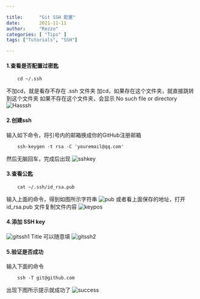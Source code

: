```yaml
---

title:      "Git SSH 配置"
date:       2021-11-11
author:     "Rezzo"
categories: [ "Tips" ] 
tags: ["Tutorials", "SSH"]

---
```


#### 1.查看是否配置过密匙
```
	cd ~/.ssh
```
不加cd，就是看存不存在 .ssh 文件夹
加cd，如果存在这个文件夹，就直接跳转到这个文件夹
如果不存在这个文件夹，会显示 No such file or directory
![Hasssh](/img/gitssh/Hasssh.png)
#### 2.创建ssh
输入如下命令，将引号内的邮箱换成你的GitHub注册邮箱
```
	ssh-keygen -t rsa -C 'youremail@qq.com'
```
然后无脑回车，完成后出现
![sshkey](/img/gitssh/sshkey.png)
#### 3.查看公匙
```
	cat ~/.ssh/id_rsa.pub
```
输入上面的命令，得到如图所示字符串
![pub](/img/gitssh/pub.png)
或者看上面保存的地址，打开id_rsa.pub 文件复制文件内容
![keypos](/img/gitssh/keypos.png)
#### 4.添加 SSH key
![gitssh1](/img/gitssh/gitssh1.png)
Title 可以随意填
![gitssh2](/img/gitssh/gitssh2.png)
#### 5.验证是否成功
输入下面的命令
```
	ssh -T git@github.com
```
出现下图所示提示就成功了
![success](/img/gitssh/success.png)